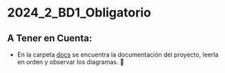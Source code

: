 # 2024_2_BD1_Obligatorio

## A Tener en Cuenta:

- En la carpeta [docs](docs) se encuentra la documentación del proyecto, leerla en orden y observar los diagramas. :eyes:
